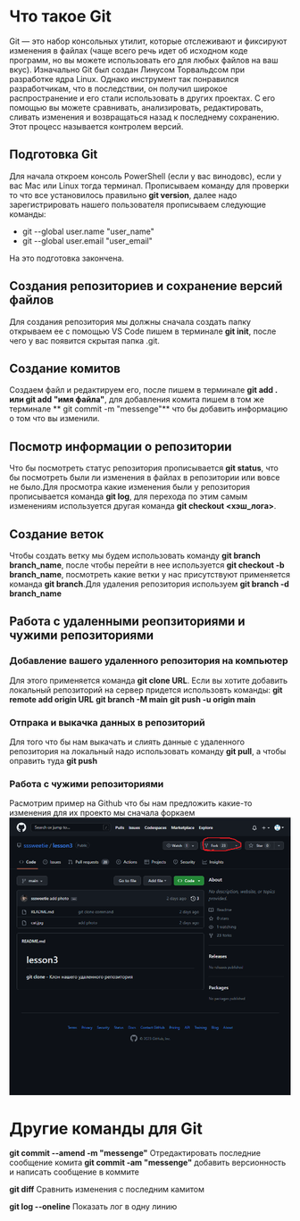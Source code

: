 # Что такое Git
Git — это набор консольных утилит, которые отслеживают и фиксируют изменения в файлах (чаще всего речь идет об исходном коде программ, но вы можете использовать его для любых файлов на ваш вкус). Изначально Git был создан Линусом Торвальдсом при разработке ядра Linux. Однако инструмент так понравился разработчикам, что в последствии, он получил широкое распространение и его стали использовать в других проектах. С его помощью вы можете сравнивать, анализировать, редактировать, сливать изменения и возвращаться назад к последнему сохранению. Этот процесс называется контролем версий.
## Подготовка Git
Для начала откроем консоль PowerShell (если у вас винодовс), если у вас Mac или Linux тогда терминал. Прописываем команду для проверки то что все установилось правильно **git version**, далее надо зарегистрировать нашего пользователя прописываем следующие команды:
* git --global user.name "user_name"
* git --global user.email "user_email"

На это подготовка закончена.
## Создания репозиториев и сохранение версий файлов
Для создания репозитория мы должны сначала создать папку открываем ее с помощью VS Code пишем в терминале **git init**, после чего у вас появится скрытая папка .git.
## Создание комитов
Создаем файл и редактируем его, после пишем в терминале **git add . или git add "имя файла"**, для добавления комита пишем в том же терминале ** git commit -m "messenge"**
что бы добавить информацию о том что вы изменили.
## Посмотр информации о репозитории
Что бы посмотреть статус репозитория прописывается **git status**, что бы посмотреть были ли изменения в файлах в репозитории или вовсе не было.Для просмотра какие изменения были у репозитория прописывается команда **git log**, для перехода по этим самым изменениям используется другая команда **git checkout <хэш_лога>**.
## Создание веток
Чтобы создать ветку мы будем использовать команду **git branch branch_name**, после чтобы перейти в нее используется **git checkout -b branch_name**, посмотреть какие ветки у нас присутствуют применяется команда **git branch**.Для удаления репозитория используем **git branch -d branch_name**
## Работа с удаленными реопзиториями и чужими репозиториями
 ### Добавление вашего удаленного репозитория на компьютер
Для этого применяется команда **git clone URL**.
Если вы хотите добавить локальный репозиторий на сервер придется использовть команды:
**git remote add origin URL**
**git branch -M main**
**git push -u origin main**
### Отпрака и выкачка данных в репозиторий
Для того что бы нам выкачать и слиять данные с удаленного репозитория на локальный надо использовать команду **git pull**, а чтобы оправить туда **git push**
### Работа с чужими репозиториями
Расмотрим пример на Github что бы нам предложить какие-то изменения для их проекто мы сначала форкаем
![Где кнопка форка](%D1%84%D0%BE%D1%80%D0%BA.png)

# Другие команды для Git
**git commit --amend -m "messenge"** Отредактировать последние сообщение комита
**git commit -am "messenge"** добавить версионность и написать сообщение в коммите

**git diff** Сравнить изменения с последним камитом

**git log --oneline** Показать лог в одну линию